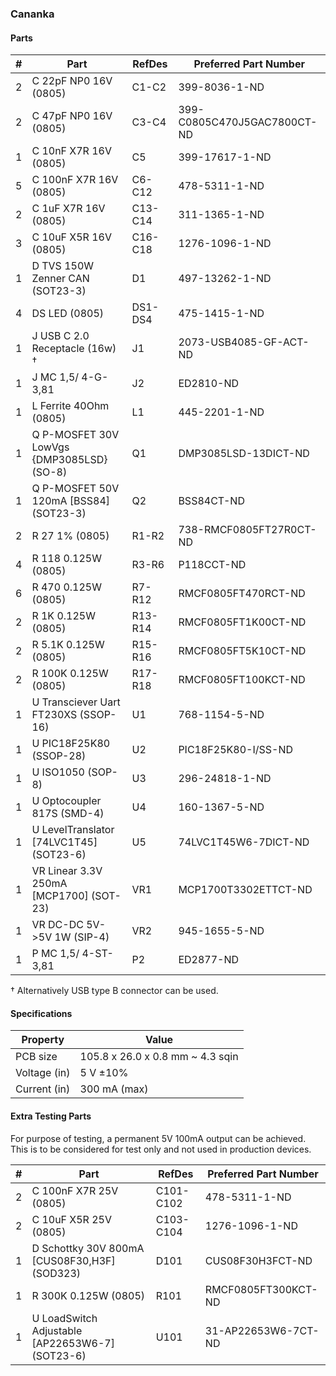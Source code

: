 ### Cananka

#### Parts

|  # | Part                                               | RefDes  | Preferred Part Number       |
|---:|----------------------------------------------------|---------|-----------------------------|
|  2 | C 22pF NP0 16V (0805)                              | C1-C2   | 399-8036-1-ND               |
|  2 | C 47pF NP0 16V (0805)                              | C3-C4   | 399-C0805C470J5GAC7800CT-ND |
|  1 | C 10nF X7R 16V (0805)                              | C5      | 399-17617-1-ND              |
|  5 | C 100nF X7R 16V (0805)                             | C6-C12  | 478-5311-1-ND               |
|  2 | C 1uF X7R 16V (0805)                               | C13-C14 | 311-1365-1-ND               |
|  3 | C 10uF X5R 16V (0805)                              | C16-C18 | 1276-1096-1-ND              |
|  1 | D TVS 150W Zenner CAN (SOT23-3)                    | D1      | 497-13262-1-ND              |
|  4 | DS LED (0805)                                      | DS1-DS4 | 475-1415-1-ND               |
|  1 | J USB C 2.0 Receptacle (16w) †                     | J1      | 2073-USB4085-GF-ACT-ND      |
|  1 | J MC 1,5/ 4-G-3,81                                 | J2      | ED2810-ND                   |
|  1 | L Ferrite 40Ohm (0805)                             | L1      | 445-2201-1-ND               |
|  1 | Q P-MOSFET 30V LowVgs {DMP3085LSD} (SO-8)          | Q1      | DMP3085LSD-13DICT-ND        |
|  1 | Q P-MOSFET 50V 120mA [BSS84] (SOT23-3)             | Q2      | BSS84CT-ND                  |
|  2 | R 27 1% (0805)                                     | R1-R2   | 738-RMCF0805FT27R0CT-ND     |
|  4 | R 118 0.125W (0805)                                | R3-R6   | P118CCT-ND                  |
|  6 | R 470 0.125W (0805)                                | R7-R12  | RMCF0805FT470RCT-ND         |
|  2 | R 1K 0.125W (0805)                                 | R13-R14 | RMCF0805FT1K00CT-ND         |
|  2 | R 5.1K 0.125W (0805)                               | R15-R16 | RMCF0805FT5K10CT-ND         |
|  2 | R 100K 0.125W (0805)                               | R17-R18 | RMCF0805FT100KCT-ND         |
|  1 | U Transciever Uart FT230XS (SSOP-16)               | U1      | 768-1154-5-ND               |
|  1 | U PIC18F25K80 (SSOP-28)                            | U2      | PIC18F25K80-I/SS-ND         |
|  1 | U ISO1050 (SOP-8)                                  | U3      | 296-24818-1-ND              |
|  1 | U Optocoupler 817S (SMD-4)                         | U4      | 160-1367-5-ND               |
|  1 | U LevelTranslator [74LVC1T45] (SOT23-6)            | U5      | 74LVC1T45W6-7DICT-ND        |
|  1 | VR Linear 3.3V 250mA [MCP1700] (SOT-23)            | VR1     | MCP1700T3302ETTCT-ND        |
|  1 | VR DC-DC 5V->5V 1W (SIP-4)                         | VR2     | 945-1655-5-ND               |
|  1 | P MC 1,5/ 4-ST-3,81                                | P2      | ED2877-ND                   |

† Alternatively USB type B connector can be used.


#### Specifications

| Property      | Value                             |
|---------------|-----------------------------------|
| PCB size      | 105.8 x 26.0 x 0.8 mm ~ 4.3 sqin  |
| Voltage (in)  | 5 V ±10%                          |
| Current (in)  | 300 mA (max)                      |


#### Extra Testing Parts

For purpose of testing, a permanent 5V 100mA output can be achieved. This is to
be considered for test only and not used in production devices.

|  # | Part                                               | RefDes    | Preferred Part Number       |
|---:|----------------------------------------------------|-----------|-----------------------------|
|  2 | C 100nF X7R 25V (0805)                             | C101-C102 | 478-5311-1-ND               |
|  2 | C 10uF X5R 25V (0805)                              | C103-C104 | 1276-1096-1-ND              |
|  1 | D Schottky 30V 800mA [CUS08F30,H3F] (SOD323)       | D101      | CUS08F30H3FCT-ND            |
|  1 | R 300K 0.125W (0805)                               | R101      | RMCF0805FT300KCT-ND         |
|  1 | U LoadSwitch Adjustable [AP22653W6-7] (SOT23-6)    | U101      | 31-AP22653W6-7CT-ND         |
